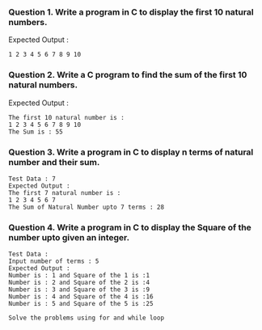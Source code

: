 ### Question 1. Write a program in C to display the first 10 natural numbers.
Expected Output :
```
1 2 3 4 5 6 7 8 9 10
```

### Question 2. Write a C program to find the sum of the first 10 natural numbers.
Expected Output :
```
The first 10 natural number is :
1 2 3 4 5 6 7 8 9 10
The Sum is : 55
```

### Question 3. Write a program in C to display n terms of natural number and their sum.
```
Test Data : 7
Expected Output :
The first 7 natural number is :
1 2 3 4 5 6 7
The Sum of Natural Number upto 7 terms : 28
```

### Question 4. Write a program in C to display the Square of the number upto given an integer.
```
Test Data :
Input number of terms : 5
Expected Output :
Number is : 1 and Square of the 1 is :1
Number is : 2 and Square of the 2 is :4
Number is : 3 and Square of the 3 is :9
Number is : 4 and Square of the 4 is :16
Number is : 5 and Square of the 5 is :25

Solve the problems using for and while loop
```
